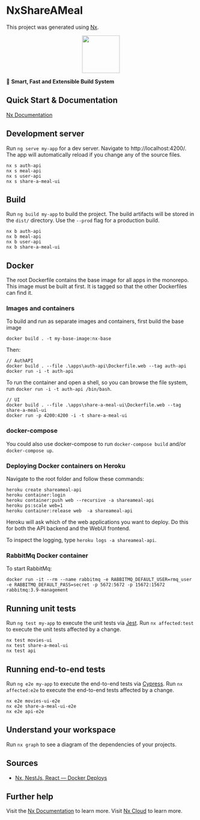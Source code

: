 # NxShareAMeal

This project was generated using [Nx](https://nx.dev).

<p style="text-align: center;"><img src="https://raw.githubusercontent.com/nrwl/nx/master/images/nx-logo.png" width="100"></p>

🔎 **Smart, Fast and Extensible Build System**

## Quick Start & Documentation

[Nx Documentation](https://nx.dev/angular)

## Development server

Run `ng serve my-app` for a dev server. Navigate to http://localhost:4200/. The app will automatically reload if you change any of the source files.

```
nx s auth-api
nx s meal-api
nx s user-api
nx s share-a-meal-ui
```

## Build

Run `ng build my-app` to build the project. The build artifacts will be stored in the `dist/` directory. Use the `--prod` flag for a production build.

```
nx b auth-api
nx b meal-api
nx b user-api
nx b share-a-meal-ui
```

## Docker

The root Dockerfile contains the base image for all apps in the monorepo. This image must be built at first. It is tagged so that the other Dockerfiles can find it.

### Images and containers

To build and run as separate images and containers, first build the base image

```
docker build . -t my-base-image:nx-base
```

Then:

```
// AuthAPI
docker build . --file .\apps\auth-api\Dockerfile.web --tag auth-api
docker run -i -t auth-api
```

To run the container and open a shell, so you can browse the file system, run
`docker run -i -t auth-api /bin/bash`.

```
// UI
docker build . --file .\apps\share-a-meal-ui\Dockerfile.web --tag share-a-meal-ui
docker run -p 4200:4200 -i -t share-a-meal-ui
```

### docker-compose

You could also use docker-compose to run `docker-compose build` and/or `docker-compose up`.

### Deploying Docker containers on Heroku

Navigate to the root folder and follow these commands:

```
heroku create shareameal-api
heroku container:login
heroku container:push web --recursive -a shareameal-api
heroku ps:scale web=1
heroku container:release web  -a shareameal-api
```

Heroku will ask which of the web applications you want to deploy. Do this for both the API backend and the WebUI frontend.

To inspect the logging, type `heroku logs -a shareameal-api`.

### RabbitMq Docker container

To start RabbitMq:

```
docker run -it --rm --name rabbitmq -e RABBITMQ_DEFAULT_USER=rmq_user -e RABBITMQ_DEFAULT_PASS=secret -p 5672:5672 -p 15672:15672 rabbitmq:3.9-management
```

## Running unit tests

Run `ng test my-app` to execute the unit tests via [Jest](https://jestjs.io). Run `nx affected:test` to execute the unit tests affected by a change.

```
nx test movies-ui
nx test share-a-meal-ui
nx test api
```

## Running end-to-end tests

Run `ng e2e my-app` to execute the end-to-end tests via [Cypress](https://www.cypress.io). Run `nx affected:e2e` to execute the end-to-end tests affected by a change.

```
nx e2e movies-ui-e2e
nx e2e share-a-meal-ui-e2e
nx e2e api-e2e
```

## Understand your workspace

Run `nx graph` to see a diagram of the dependencies of your projects.

## Sources

- [Nx, NestJs, React — Docker Deploys](https://medium.com/swlh/nx-nestjs-react-docker-deploys-928a55fc19fd)

## Further help

Visit the [Nx Documentation](https://nx.dev/angular) to learn more.
Visit [Nx Cloud](https://nx.app/) to learn more.
